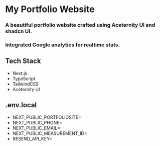# My Portfolio Website

### A beautiful portfolio website crafted using Aceternity UI and shadcn UI.

### Integrated Google analytics for realtime stats.

## Tech Stack

- Next.js
- TypeScript
- TailwindCSS
- Aceternity UI

## .env.local
- NEXT_PUBLIC_PORTFOLIOSITE=
- NEXT_PUBLIC_PHONE=
- NEXT_PUBLIC_EMAIL=
- NEXT_PUBLIC_MEASUREMENT_ID=
- RESEND_API_KEY=


